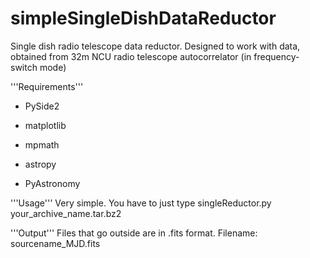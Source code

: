 # simpleSingleDishDataReductor
Single dish radio telescope data reductor. 
Designed to work with data, obtained from 32m NCU radio telescope autocorrelator (in frequency-switch mode)

'''Requirements'''

- PySide2

- matplotlib

- mpmath

- astropy

- PyAstronomy


'''Usage'''
Very simple. You have to just type singleReductor.py your_archive_name.tar.bz2

'''Output'''
Files that go outside are in .fits format. Filename: sourcename_MJD.fits
